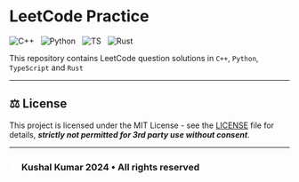 # LeetCode Practice

<img style="height:25px" src="https://github.com/bcd-kushal/LeetCode-Problems/assets/96081625/2dfa01a8-f233-49f1-9e32-bd4538c376ac" title="C++"/> &nbsp;
<img style="height:25px" src="https://github.com/bcd-kushal/LeetCode-Problems/assets/96081625/e68104ed-80a9-4d57-a1eb-019781542ce3" title="Python" /> &nbsp; 
<img style="height:26px" src="https://user-images.githubusercontent.com/25181517/183890598-19a0ac2d-e88a-4005-a8df-1ee36782fde1.png" title="TS"/> &nbsp; 
<img style="height:24px" src="https://github.com/bcd-kushal/LeetCode-Problems/assets/96081625/520d62c1-65ba-415b-827d-b1fe7bb10932" title="Rust" /> &nbsp;   

This repository contains LeetCode question solutions in `C++`, `Python`, `TypeScript` and `Rust` 

<hr> 
 
## ⚖️ License
 
This project is licensed under the MIT License - see the <a href=''>LICENSE</a> file for details, ***strictly not permitted for 3rd party use without consent***.
 
<hr>

<h3><img title="Kushal-Kumar" width="18" src="https://raw.githubusercontent.com/bcd-kushal/bcd-kushal/main/assets/icons/dark/filled/kushalkumar_bg_dark.png"/>&nbsp;Kushal Kumar 2024 • All rights reserved </h3>
